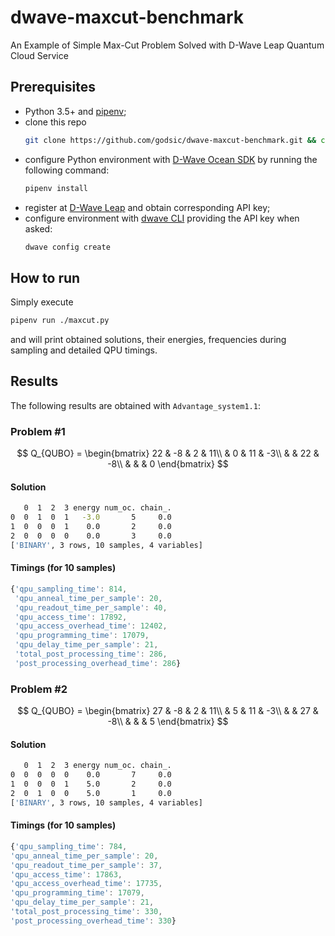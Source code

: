 # dwave-maxcut-benchmark
An Example of Simple Max-Cut Problem Solved with D-Wave Leap Quantum Cloud Service

## Prerequisites

- Python 3.5+ and [pipenv](https://docs.pipenv.org/);
- clone this repo
    ```bash
    git clone https://github.com/godsic/dwave-maxcut-benchmark.git && cd dwave-maxcut-benchmark
    ```
- configure Python environment with [D-Wave Ocean SDK](https://docs.ocean.dwavesys.com/en/stable/) by running the following command:
    ```bash
    pipenv install
    ```
- register at [D-Wave Leap](https://cloud.dwavesys.com/leap/) and obtain corresponding API key;
- configure environment with [dwave CLI](https://docs.ocean.dwavesys.com/en/stable/docs_cli.html#cli-example-config)  providing the API key when asked:
    ```bash
    dwave config create
    ```

## How to run

Simply execute
```bash
pipenv run ./maxcut.py
```
and will print obtained solutions, their energies, frequencies during sampling and detailed QPU timings.

## Results

The following results are obtained with `Advantage_system1.1`:

### Problem #1
$$
Q_{QUBO} = \begin{bmatrix}
22 & -8 & 2 & 11\\
& 0 & 11 & -3\\
& & 22 & -8\\
& & & 0
\end{bmatrix}
$$
#### Solution
```bash
   0  1  2  3 energy num_oc. chain_.
0  0  1  0  1   -3.0       5     0.0
1  0  0  0  1    0.0       2     0.0
2  0  0  0  0    0.0       3     0.0
['BINARY', 3 rows, 10 samples, 4 variables]
```
#### Timings (for 10 samples)
```javascript
{'qpu_sampling_time': 814,
 'qpu_anneal_time_per_sample': 20,
 'qpu_readout_time_per_sample': 40,
 'qpu_access_time': 17892,
 'qpu_access_overhead_time': 12402,
 'qpu_programming_time': 17079,
 'qpu_delay_time_per_sample': 21,
 'total_post_processing_time': 286,
 'post_processing_overhead_time': 286}
```


### Problem #2
$$
Q_{QUBO} = \begin{bmatrix}
27 & -8 & 2 & 11\\
& 5 & 11 & -3\\
& & 27 & -8\\
& & & 5
\end{bmatrix}
$$
#### Solution
```bash
   0  1  2  3 energy num_oc. chain_.
0  0  0  0  0    0.0       7     0.0
1  0  0  0  1    5.0       2     0.0
2  0  1  0  0    5.0       1     0.0
['BINARY', 3 rows, 10 samples, 4 variables]
```
#### Timings (for 10 samples)
```javascript
{'qpu_sampling_time': 784,
'qpu_anneal_time_per_sample': 20,
'qpu_readout_time_per_sample': 37,
'qpu_access_time': 17863,
'qpu_access_overhead_time': 17735,
'qpu_programming_time': 17079,
'qpu_delay_time_per_sample': 21,
'total_post_processing_time': 330,
'post_processing_overhead_time': 330}
```